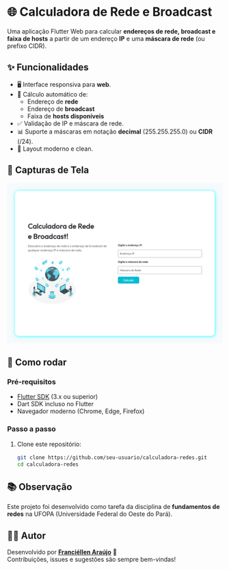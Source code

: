 # 🌐 Calculadora de Rede e Broadcast

Uma aplicação Flutter Web para calcular **endereços de rede, broadcast e faixa de hosts** a partir de um endereço **IP** e uma **máscara de rede** (ou prefixo CIDR).


## ✨ Funcionalidades

- 🖥️ Interface responsiva para **web**.  
- 📍 Cálculo automático de:
  - Endereço de **rede**  
  - Endereço de **broadcast**  
  - Faixa de **hosts disponíveis**  
- ✅ Validação de IP e máscara de rede.  
- 📊 Suporte a máscaras em notação **decimal** (255.255.255.0) ou **CIDR** (/24).  
- 🎨 Layout moderno e clean.  


## 📸 Capturas de Tela
![Ilustração](calculadora_de_rede_e_broadcast.png)


## 🚀 Como rodar

### Pré-requisitos
- [Flutter SDK](https://docs.flutter.dev/get-started/install) (3.x ou superior)  
- Dart SDK incluso no Flutter  
- Navegador moderno (Chrome, Edge, Firefox)  

### Passo a passo

1. Clone este repositório:
   ```bash
   git clone https://github.com/seu-usuario/calculadora-redes.git
   cd calculadora-redes

## 📚 Observação

Este projeto foi desenvolvido como tarefa da disciplina de **fundamentos de redes** na UFOPA (Universidade Federal do Oeste do Pará).  


## 👨‍💻 Autor

Desenvolvido por **[Franciéllen Araújo](https://github.com/franbs2)** 🚀  
Contribuições, issues e sugestões são sempre bem-vindas!  

